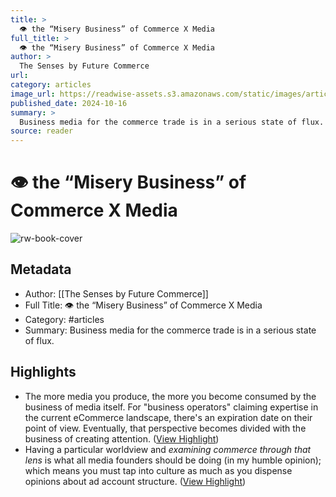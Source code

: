 ```yaml
---
title: >
  👁️ the “Misery Business” of Commerce X Media
full_title: >
  👁️ the “Misery Business” of Commerce X Media
author: >
  The Senses by Future Commerce
url: 
category: articles
image_url: https://readwise-assets.s3.amazonaws.com/static/images/article4.6bc1851654a0.png
published_date: 2024-10-16
summary: >
  Business media for the commerce trade is in a serious state of flux.
source: reader
---
```

# 👁️ the “Misery Business” of Commerce X Media

![rw-book-cover](https://readwise-assets.s3.amazonaws.com/static/images/article4.6bc1851654a0.png)

## Metadata
- Author: [[The Senses by Future Commerce]]
- Full Title: 👁️ the “Misery Business” of Commerce X Media
- Category: #articles
- Summary: Business media for the commerce trade is in a serious state of flux.

## Highlights
- The more media you produce, the more you become consumed by the business of media itself. For "business operators" claiming expertise in the current eCommerce landscape, there's an expiration date on their point of view. Eventually, that perspective becomes divided with the business of creating attention. ([View Highlight](https://read.readwise.io/read/01jae31xztaq1mv5e2a41kkkgg))
- Having a particular worldview and *examining commerce through that lens* is what all media founders should be doing (in my humble opinion); which means you must tap into culture as much as you dispense opinions about ad account structure. ([View Highlight](https://read.readwise.io/read/01jae3464sj8t1j1sb97xzxdv8))



